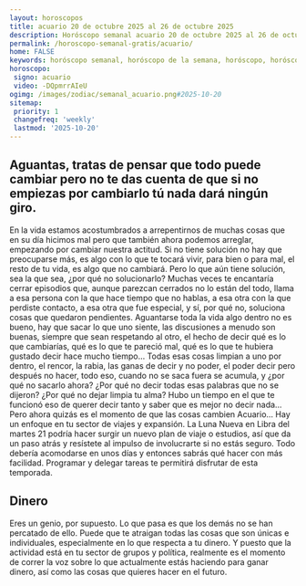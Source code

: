 ```yaml
---
layout: horoscopos
title: acuario 20 de octubre 2025 al 26 de octubre 2025 
description: Horóscopo semanal acuario 20 de octubre 2025 al 26 de octubre 2025. Aguantas, tratas de pensar que todo puede cambiar pero no te das cuenta de que si no empiezas por cambiarlo tú nada dará ningún giro. 
permalink: /horoscopo-semanal-gratis/acuario/
home: FALSE
keywords: horóscopo semanal, horóscopo de la semana, horóscopo, horóscopo gratis,horóscopos, horóscopo esperanza gracia, horoscopos acuario la semana, horóscopos gratis, Tarot, Astrologia, Zodíaco, acuario, horoscopo gratis, semanal
horoscopo:
 signo: acuario
 video: -DQpmrrAIeU
ogimg: /images/zodiac/semanal_acuario.png#2025-10-20
sitemap:
 priority: 1
 changefreq: 'weekly'
 lastmod: '2025-10-20'
---
```




## Aguantas, tratas de pensar que todo puede cambiar pero no te das cuenta de que si no empiezas por cambiarlo tú nada dará ningún giro. 

En la vida estamos acostumbrados a arrepentirnos de muchas cosas que en su día hicimos mal pero que también ahora podemos arreglar, empezando por cambiar nuestra actitud. Si no tiene solución no hay que preocuparse más, es algo con lo que te tocará vivir, para bien o para mal, el resto de tu vida, es algo que no cambiará. Pero lo que aún tiene solución, sea la que sea, ¿por qué no solucionarlo? Muchas veces te encantaría cerrar episodios que, aunque parezcan cerrados no lo están del todo, llama a esa persona con la que hace tiempo que no hablas, a esa otra con la que perdiste contacto, a esa otra que fue especial, y sí, por qué no, soluciona cosas que quedaron pendientes. Aguantarse toda la vida algo dentro no es bueno, hay que sacar lo que uno siente, las discusiones a menudo son buenas, siempre que sean respetando al otro, el hecho de decir qué es lo que cambiarías, qué es lo que te pareció mal, qué es lo que te hubiera gustado decir hace mucho tiempo… Todas esas cosas limpian a uno por dentro, el rencor, la rabia, las ganas de decir y no poder, el poder decir pero después no hacer, todo eso, cuando no se saca fuera se acumula, y ¿por qué no sacarlo ahora? ¿Por qué no decir todas esas palabras que no se dijeron? ¿Por qué no dejar limpia tu alma? Hubo un tiempo en el que te funcionó eso de querer decir tanto y saber que es mejor no decir nada… Pero ahora quizás es el momento de que las cosas cambien Acuario…
Hay un enfoque en tu sector de viajes y expansión. La Luna Nueva en Libra del martes 21 podría hacer surgir un nuevo plan de viaje o estudios, así que da un paso atrás y resístete al impulso de involucrarte si no estás seguro. Todo debería acomodarse en unos días y entonces sabrás qué hacer con más facilidad. Programar y delegar tareas te permitirá disfrutar de esta temporada.

## Dinero

Eres un genio, por supuesto. Lo que pasa es que los demás no se han percatado de ello. Puede que te atraigan todas las cosas que son únicas e individuales, especialmente en lo que respecta a tu dinero. Y puesto que la actividad está en tu sector de grupos y política, realmente es el momento de correr la voz sobre lo que actualmente estás haciendo para ganar dinero, así como las cosas que quieres hacer en el futuro.